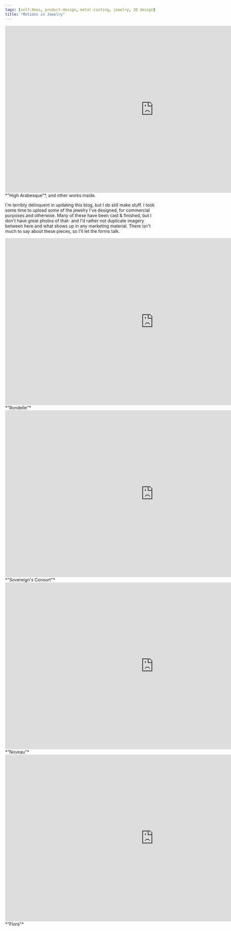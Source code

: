 ```yaml
---
tags: [self-Amos, product-design, metal casting, jewelry, 3D design]
title: "Motions in Jewelry"
---
```

<div class="sketchfab-embed-wrapper"> <iframe title="High Arabesque" frameborder="0" allowfullscreen mozallowfullscreen="true" webkitallowfullscreen="true" allow="fullscreen; autoplay; vr" xr-spatial-tracking execution-while-out-of-viewport execution-while-not-rendered web-share width="960" height="540" src="https://sketchfab.com/models/f3a685f63954411eb524851a9b57c428/embed?ui_theme=dark"> </iframe> </div>
*"High Arabesque"*, and other works inside.

I'm terribly delinquent in updating this blog, but I do still make stuff. I took some time to upload some of the jewelry I've designed, for commercial purposes and otherwise. Many of these have been cast & finished, but I don't have great photos of that- and I'd rather not duplicate imagery between here and what shows up in any marketing material. There isn't much to say about these pieces, so I'll let the forms talk.

<div class="sketchfab-embed-wrapper"> <iframe title="Rondelle" frameborder="0" allowfullscreen mozallowfullscreen="true" webkitallowfullscreen="true" allow="fullscreen; autoplay; vr" xr-spatial-tracking execution-while-out-of-viewport execution-while-not-rendered web-share width="960" height="540" src="https://sketchfab.com/models/b24c2fea2db94aad8b66a3a089054513/embed?ui_theme=dark"> </iframe> </div>
*"Rondelle"*

<div class="sketchfab-embed-wrapper"> <iframe title="Sovereign's Consort" frameborder="0" allowfullscreen mozallowfullscreen="true" webkitallowfullscreen="true" allow="fullscreen; autoplay; vr" xr-spatial-tracking execution-while-out-of-viewport execution-while-not-rendered web-share width="960" height="540" src="https://sketchfab.com/models/5b9a8078b45f45a7bae3e5f88dc648f4/embed?ui_theme=dark"> </iframe> </div>
*"Sovereign's Consort"*

<div class="sketchfab-embed-wrapper"> <iframe title="Noveau" frameborder="0" allowfullscreen mozallowfullscreen="true" webkitallowfullscreen="true" allow="fullscreen; autoplay; vr" xr-spatial-tracking execution-while-out-of-viewport execution-while-not-rendered web-share width="960" height="540" src="https://sketchfab.com/models/20395fc1780f49f0b8a6c202c7902e70/embed?ui_theme=dark"> </iframe> </div>
*"Noveau"*

<div class="sketchfab-embed-wrapper"> <iframe title="For Flora" frameborder="0" allowfullscreen mozallowfullscreen="true" webkitallowfullscreen="true" allow="fullscreen; autoplay; vr" xr-spatial-tracking execution-while-out-of-viewport execution-while-not-rendered web-share width="960" height="540" src="https://sketchfab.com/models/e2b199e0e5e34569bf799ea554a60945/embed?ui_theme=dark"> </iframe> </div>
*"Flora"*
